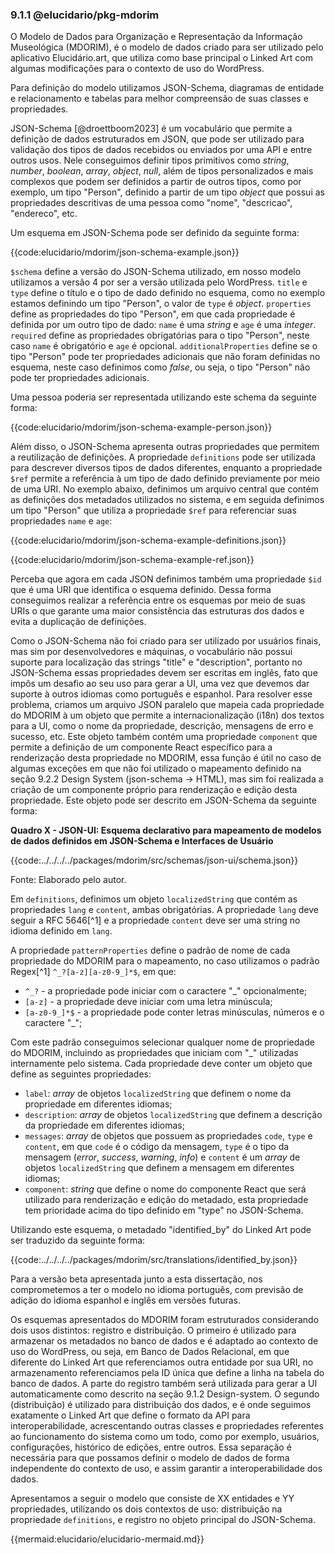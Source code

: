 ### 9.1.1 @elucidario/pkg-mdorim

O Modelo de Dados para Organização e Representação da Informação Museológica (MDORIM), é o modelo de dados criado para ser utilizado pelo aplicativo Elucidário.art, que utiliza como base principal o Linked Art com algumas modificações para o contexto de uso do WordPress.

Para definição do modelo utilizamos JSON-Schema, diagramas de entidade e relacionamento e tabelas para melhor compreensão de suas classes e propriedades.

JSON-Schema [@droettboom2023] é um vocabulário que permite a definição de dados estruturados em JSON, que pode ser utilizado para validação dos tipos de dados recebidos ou enviados por uma API e entre outros usos. Nele conseguimos definir tipos primitivos como _string_, _number_, _boolean_, _array_, _object_, _null_, além de tipos personalizados e mais complexos que podem ser definidos a partir de outros tipos, como por exemplo, um tipo "Person", definido a partir de um tipo _object_ que possui as propriedades descritivas de uma pessoa como "nome", "descricao", "endereco", etc.

Um esquema em JSON-Schema pode ser definido da seguinte forma:

{{code:elucidario/mdorim/json-schema-example.json}}

`$schema` define a versão do JSON-Schema utilizado, em nosso modelo utilizamos a versão 4 por ser a versão utilizada pelo WordPress. `title` e `type` define o título e o tipo de dado definido no esquema, como no exemplo estamos definindo um tipo "Person", o valor de `type` é _object_. `properties` define as propriedades do tipo "Person", em que cada propriedade é definida por um outro tipo de dado: `name` é uma _string_ e `age` é uma _integer_. `required` define as propriedades obrigatórias para o tipo "Person", neste caso `name` é obrigatório e `age` é opcional. `additionalProperties` define se o tipo "Person" pode ter propriedades adicionais que não foram definidas no esquema, neste caso definimos como _false_, ou seja, o tipo "Person" não pode ter propriedades adicionais.

Uma pessoa poderia ser representada utilizando este schema da seguinte forma:

{{code:elucidario/mdorim/json-schema-example-person.json}}

Além disso, o JSON-Schema apresenta outras propriedades que permitem a reutilização de definições. A propriedade `definitions` pode ser utilizada para descrever diversos tipos de dados diferentes, enquanto a propriedade `$ref` permite a referência à um tipo de dado definido previamente por meio de uma URI. No exemplo abaixo, definimos um arquivo central que contém as definições dos metadados utilizados no sistema, e em seguida definimos um tipo "Person" que utiliza a propriedade `$ref` para referenciar suas propriedades `name` e `age`:

{{code:elucidario/mdorim/json-schema-example-definitions.json}}

{{code:elucidario/mdorim/json-schema-example-ref.json}}

Perceba que agora em cada JSON definimos também uma propriedade `$id` que é uma URI que identifica o esquema definido. Dessa forma conseguimos realizar a referência entre os esquemas por meio de suas URIs o que garante uma maior consistência das estruturas dos dados e evita a duplicação de definições.

Como o JSON-Schema não foi criado para ser utilizado por usuários finais, mas sim por desenvolvedores e máquinas, o vocabulário não possui suporte para localização das strings "title" e "description", portanto no JSON-Schema essas propriedades devem ser escritas em inglês, fato que impôs um desafio ao seu uso para gerar a UI, uma vez que devemos dar suporte à outros idiomas como português e espanhol. Para resolver esse problema, criamos um arquivo JSON paralelo que mapeia cada propriedade do MDORIM à um objeto que permite a internacionalização (i18n) dos textos para a UI, como o nome da propriedade, descrição, mensagens de erro e sucesso, etc. Este objeto também contém uma propriedade `component` que permite a definição de um componente React específico para a renderização desta propriedade no MDORIM, essa função é útil no caso de algumas exceções em que não foi utilizado o mapeamento definido na seção 9.2.2 Design System (json-schema -> HTML), mas sim foi realizada a criação de um componente próprio para renderização e edição desta propriedade. Este objeto pode ser descrito em JSON-Schema da seguinte forma:

**Quadro X - JSON-UI: Esquema declarativo para mapeamento de modelos de dados definidos em JSON-Schema e Interfaces de Usuário**

{{code:../../../../packages/mdorim/src/schemas/json-ui/schema.json}}

Fonte: Elaborado pelo autor.

Em `definitions`, definimos um objeto `localizedString` que contém as propriedades `lang` e `content`, ambas obrigatórias. A propriedade `lang` deve seguir a RFC 5646[^1] e a propriedade `content` deve ser uma string no idioma definido em `lang`.

A propriedade `patternProperties` define o padrão de nome de cada propriedade do MDORIM para o mapeamento, no caso utilizamos o padrão Regex[^1] `^_?[a-z][a-z0-9_]*$`, em que:

-   `^_?` - a propriedade pode iniciar com o caractere "\_" opcionalmente;
-   `[a-z]` - a propriedade deve iniciar com uma letra minúscula;
-   `[a-z0-9_]*$` - a propriedade pode conter letras minúsculas, números e o caractere "\_";

Com este padrão conseguimos selecionar qualquer nome de propriedade do MDORIM, incluindo as propriedades que iniciam com "\_" utilizadas internamente pelo sistema. Cada propriedade deve conter um objeto que define as seguintes propriedades:

-   `label`: _array_ de objetos `localizedString` que definem o nome da propriedade em diferentes idiomas;
-   `description`: _array_ de objetos `localizedString` que definem a descrição da propriedade em diferentes idiomas;
-   `messages`: _array_ de objetos que possuem as propriedades `code`, `type` e `content`, em que `code` é o código da mensagem, `type` é o tipo da mensagem (_error_, _success_, _warning_, _info_) e `content` é um _array_ de objetos `localizedString` que definem a mensagem em diferentes idiomas;
-   `component`: _string_ que define o nome do componente React que será utilizado para renderização e edição do metadado, esta propriedade tem prioridade acima do tipo definido em "type" no JSON-Schema.

Utilizando este esquema, o metadado "identified_by" do Linked Art pode ser traduzido da seguinte forma:

{{code:../../../../packages/mdorim/src/translations/identified_by.json}}

Para a versão beta apresentada junto a esta dissertação, nos comprometemos a ter o modelo no idioma português, com previsão de adição do idioma espanhol e inglês em versões futuras.

Os esquemas apresentados do MDORIM foram estruturados considerando dois usos distintos: registro e distribuição. O primeiro é utilizado para armazenar os metadados no banco de dados e é adaptado ao contexto de uso do WordPress, ou seja, em Banco de Dados Relacional, em que diferente do Linked Art que referenciamos outra entidade por sua URI, no armazenamento referenciamos pela ID única que define a linha na tabela do banco de dados. A parte do registro também será utilizada para gerar a UI automaticamente como descrito na seção 9.1.2 Design-system. O segundo (distribuição) é utilizado para distribuição dos dados, e é onde seguimos exatamente o Linked Art que define o formato da API para interoperabilidade, acrescentando outras classes e propriedades referentes ao funcionamento do sistema como um todo, como por exemplo, usuários, configurações, histórico de edições, entre outros. Essa separação é necessária para que possamos definir o modelo de dados de forma independente do contexto de uso, e assim garantir a interoperabilidade dos dados.

Apresentamos a seguir o modelo que consiste de XX entidades e YY propriedades, utilizando os dois contextos de uso: distribuição na propriedade `definitions`, e registro no objeto principal do JSON-Schema.

{{mermaid:elucidario/elucidario-mermaid.md}}
